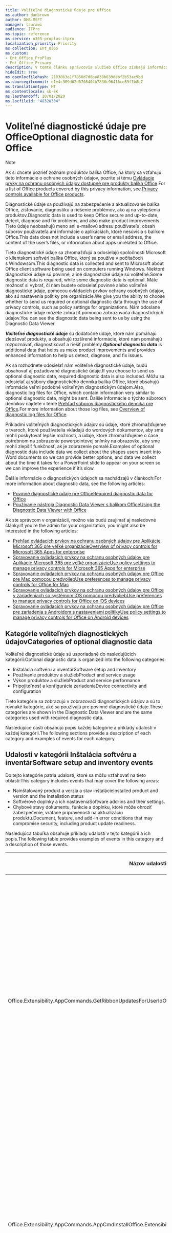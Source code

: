 ```yaml
---
title: Voliteľné diagnostické údaje pre Office
ms.author: danbrown
author: DHB-MSFT
manager: laurawi
audience: ITPro
ms.topic: reference
ms.service: o365-proplus-itpro
localization_priority: Priority
ms.collection: Ent_O365
ms.custom:
- Ent_Office_ProPlus
- Ent_Office_Privacy
description: V tomto článku správcovia služieb Office získajú informácie o voliteľných diagnostických údajoch v balíku Office vrátane niekoľkých príkladov udalostí.
hideEdit: true
ms.openlocfilehash: 2183863e1f7050d7d6ba838b639debf2b53ac9bd
ms.sourcegitcommit: e1e4c309d62d0708404b7838c96416ce89f1b8b7
ms.translationtype: HT
ms.contentlocale: sk-SK
ms.lasthandoff: 10/01/2020
ms.locfileid: "48328334"
---
```

# <a name="optional-diagnostic-data-for-office"></a><span data-ttu-id="dfb92-103">Voliteľné diagnostické údaje pre Office</span><span class="sxs-lookup"><span data-stu-id="dfb92-103">Optional diagnostic data for Office</span></span>

> [!NOTE]
> <span data-ttu-id="dfb92-104">Ak si chcete pozrieť zoznam produktov balíka Office, na ktorý sa vzťahujú tieto informácie o ochrane osobných údajov, pozrite si tému [Ovládacie prvky na ochranu osobných údajov dostupné pre produkty balíka Office](products-versions-privacy-controls.md).</span><span class="sxs-lookup"><span data-stu-id="dfb92-104">For a list of Office products covered by this privacy information, see [Privacy controls available for Office products](products-versions-privacy-controls.md).</span></span>

<span data-ttu-id="dfb92-105">Diagnostické údaje sa používajú na zabezpečenie a aktualizovanie balíka Office, zisťovanie, diagnostiku a riešenie problémov, ako aj na vylepšenia produktov.</span><span class="sxs-lookup"><span data-stu-id="dfb92-105">Diagnostic data is used to keep Office secure and up-to-date, detect, diagnose and fix problems, and also make product improvements.</span></span> <span data-ttu-id="dfb92-106">Tieto údaje neobsahujú meno ani e-mailovú adresu používateľa, obsah súborov používateľa ani informácie o aplikáciách, ktoré nesúvisia s balíkom Office.</span><span class="sxs-lookup"><span data-stu-id="dfb92-106">This data does not include a user’s name or email address, the content of the user’s files, or information about apps unrelated to Office.</span></span>

<span data-ttu-id="dfb92-107">Tieto diagnostické údaje sa zhromažďujú a odosielajú spoločnosti Microsoft o klientskom softvéri balíka Office, ktorý sa používa v počítačoch s Windowsom.</span><span class="sxs-lookup"><span data-stu-id="dfb92-107">This diagnostic data is collected and sent to Microsoft about Office client software being used on computers running Windows.</span></span> <span data-ttu-id="dfb92-108">Niektoré diagnostické údaje sú povinné, a iné diagnostické údaje sú voliteľné.</span><span class="sxs-lookup"><span data-stu-id="dfb92-108">Some diagnostic data is required, while some diagnostic data is optional.</span></span> <span data-ttu-id="dfb92-109">Máte možnosť si vybrať, či nám budete odosielať povinné alebo voliteľné diagnostické údaje, pomocou ovládacích prvkov ochrany osobných údajov, ako sú nastavenia politiky pre organizácie.</span><span class="sxs-lookup"><span data-stu-id="dfb92-109">We give you the ability to choose whether to send us required or optional diagnostic data through the use of privacy controls, such as policy settings for organizations.</span></span> <span data-ttu-id="dfb92-110">Nám odoslané diagnostické údaje môžete zobraziť pomocou zobrazovača diagnostických údajov.</span><span class="sxs-lookup"><span data-stu-id="dfb92-110">You can see the diagnostic data being sent to us by using the Diagnostic Data Viewer.</span></span>

<span data-ttu-id="dfb92-111">***Voliteľné diagnostické údaje*** sú dodatočné údaje, ktoré nám pomáhajú zlepšovať produkty, a obsahujú rozšírené informácie, ktoré nám pomáhajú rozpoznávať, diagnostikovať a riešiť problémy.</span><span class="sxs-lookup"><span data-stu-id="dfb92-111">***Optional diagnostic data*** is additional data that helps us make product improvements and provides enhanced information to help us detect, diagnose, and fix issues.</span></span>

<span data-ttu-id="dfb92-112">Ak sa rozhodnete odosielať nám voliteľné diagnostické údaje, budú obsahovať aj požadované diagnostické údaje.</span><span class="sxs-lookup"><span data-stu-id="dfb92-112">If you choose to send us optional diagnostic data, required diagnostic data is also included.</span></span> <span data-ttu-id="dfb92-113">Môžu sa odosielať aj súbory diagnostického denníka balíka Office, ktoré obsahujú informácie veľmi podobné voliteľným diagnostickým údajom.</span><span class="sxs-lookup"><span data-stu-id="dfb92-113">Also, diagnostic log files for Office, which contain information very similar to optional diagnostic data, might be sent.</span></span> <span data-ttu-id="dfb92-114">Ďalšie informácie o týchto súboroch denníkov nájdete v téme [Prehľad súborov diagnostického denníka pre Office](https://support.microsoft.com/office/fba86aac-70dc-4858-ae1f-ec2034346cdf).</span><span class="sxs-lookup"><span data-stu-id="dfb92-114">For more information about those log files, see [Overview of diagnostic log files for Office](https://support.microsoft.com/office/fba86aac-70dc-4858-ae1f-ec2034346cdf).</span></span>

<span data-ttu-id="dfb92-115">Príkladmi voliteľných diagnostických údajov sú údaje, ktoré zhromažďujeme o tvaroch, ktoré používatelia vkladajú do wordových dokumentov, aby sme mohli poskytovať lepšie možnosti, a údaje, ktoré zhromažďujeme o čase potrebnom na zobrazenie powerpointovej snímky na obrazovke, aby sme mohli zlepšiť funkčnosť, ak je zobrazenie pomalé.</span><span class="sxs-lookup"><span data-stu-id="dfb92-115">Examples of optional diagnostic data include data we collect about the shapes users insert into Word documents so we can provide better options, and data we collect about the time it takes for a PowerPoint slide to appear on your screen so we can improve the experience if it’s slow.</span></span>

<span data-ttu-id="dfb92-116">Ďalšie informácie o diagnostických údajoch sa nachádzajú v článkoch:</span><span class="sxs-lookup"><span data-stu-id="dfb92-116">For more information about diagnostic data, see the following articles:</span></span>

- [<span data-ttu-id="dfb92-117">Povinné diagnostické údaje pre Office</span><span class="sxs-lookup"><span data-stu-id="dfb92-117">Required diagnostic data for Office</span></span>](required-diagnostic-data.md)
- [<span data-ttu-id="dfb92-118">Používanie nástroja Diagnostic Data Viewer s balíkom Office</span><span class="sxs-lookup"><span data-stu-id="dfb92-118">Using the Diagnostic Data Viewer with Office</span></span>](https://support.microsoft.com/office/cf761ce9-d805-4c60-a339-4e07f3182855)

<span data-ttu-id="dfb92-119">Ak ste správcom v organizácii, možno vás budú zaujímať aj nasledovné články:</span><span class="sxs-lookup"><span data-stu-id="dfb92-119">If you’re the admin for your organization, you might also be interested in the following articles:</span></span>

- [<span data-ttu-id="dfb92-120">Prehľad ovládacích prvkov na ochranu osobných údajov pre Aplikácie Microsoft 365 pre veľké organizácie</span><span class="sxs-lookup"><span data-stu-id="dfb92-120">Overview of privacy controls for Microsoft 365 Apps for enterprise</span></span>](overview-privacy-controls.md)
- [<span data-ttu-id="dfb92-121">Spravovanie ovládacích prvkov na ochranu osobných údajov pre Aplikácie Microsoft 365 pre veľké organizácie</span><span class="sxs-lookup"><span data-stu-id="dfb92-121">Use policy settings to manage privacy controls for Microsoft 365 Apps for enterprise</span></span>](manage-privacy-controls.md)
- [<span data-ttu-id="dfb92-122">Spravovanie ovládacích prvkov na ochranu osobných údajov pre Office pre Mac pomocou predvolieb</span><span class="sxs-lookup"><span data-stu-id="dfb92-122">Use preferences to manage privacy controls for Office for Mac</span></span>](mac-privacy-preferences.md)
- [<span data-ttu-id="dfb92-123">Spravovanie ovládacích prvkov na ochranu osobných údajov pre Office v zariadeniach so systémom iOS pomocou predvolieb</span><span class="sxs-lookup"><span data-stu-id="dfb92-123">Use preferences to manage privacy controls for Office on iOS devices</span></span>](ios-privacy-preferences.md)
- [<span data-ttu-id="dfb92-124">Spravovanie ovládacích prvkov na ochranu osobných údajov pre Office pre zariadenia s Androidom s nastaveniami politiky</span><span class="sxs-lookup"><span data-stu-id="dfb92-124">Use policy settings to manage privacy controls for Office on Android devices</span></span>](android-privacy-controls.md)

## <a name="categories-of-optional-diagnostic-data"></a><span data-ttu-id="dfb92-125">Kategórie voliteľných diagnostických údajov</span><span class="sxs-lookup"><span data-stu-id="dfb92-125">Categories of optional diagnostic data</span></span>

<span data-ttu-id="dfb92-126">Voliteľné diagnostické údaje sú usporiadané do nasledujúcich kategórií:</span><span class="sxs-lookup"><span data-stu-id="dfb92-126">Optional diagnostic data is organized into the following categories:</span></span>

- <span data-ttu-id="dfb92-127">Inštalácia softvéru a inventár</span><span class="sxs-lookup"><span data-stu-id="dfb92-127">Software setup and inventory</span></span>
- <span data-ttu-id="dfb92-128">Používanie produktov a služieb</span><span class="sxs-lookup"><span data-stu-id="dfb92-128">Product and service usage</span></span>
- <span data-ttu-id="dfb92-129">Výkon produktov a služieb</span><span class="sxs-lookup"><span data-stu-id="dfb92-129">Product and service performance</span></span>
- <span data-ttu-id="dfb92-130">Pripojiteľnosť a konfigurácia zariadenia</span><span class="sxs-lookup"><span data-stu-id="dfb92-130">Device connectivity and configuration</span></span>

<span data-ttu-id="dfb92-131">Tieto kategórie sa zobrazujú v zobrazovači diagnostických údajov a sú to rovnaké kategórie, aké sa používajú pre povinné diagnostické údaje.</span><span class="sxs-lookup"><span data-stu-id="dfb92-131">These categories are shown in the Diagnostic Data Viewer and are the same categories used with required diagnostic data.</span></span>

<span data-ttu-id="dfb92-132">Nasledujúce časti obsahujú popis každej kategórie a príklady udalostí v každej kategórii.</span><span class="sxs-lookup"><span data-stu-id="dfb92-132">The following sections provide a description of each category and examples of events for each category.</span></span>

## <a name="software-setup-and-inventory-events"></a><span data-ttu-id="dfb92-133">Udalosti v kategórii Inštalácia softvéru a inventár</span><span class="sxs-lookup"><span data-stu-id="dfb92-133">Software setup and inventory events</span></span>

<span data-ttu-id="dfb92-134">Do tejto kategórie patria udalostí, ktoré sa môžu vzťahovať na tieto oblasti:</span><span class="sxs-lookup"><span data-stu-id="dfb92-134">This category includes events that may cover the following areas:</span></span>

- <span data-ttu-id="dfb92-135">Nainštalovaný produkt a verzia a stav inštalácie</span><span class="sxs-lookup"><span data-stu-id="dfb92-135">Installed product and version and the installation status</span></span>
- <span data-ttu-id="dfb92-136">Softvérové doplnky a ich nastavenia</span><span class="sxs-lookup"><span data-stu-id="dfb92-136">Software add-ins and their settings.</span></span>
- <span data-ttu-id="dfb92-137">Chybové stavy dokumentu, funkcie a doplnku, ktoré môže ohroziť zabezpečenie, vrátane pripravenosti na aktualizáciu produktu.</span><span class="sxs-lookup"><span data-stu-id="dfb92-137">Document, feature, and add-in error conditions that may compromise security, including product update readiness.</span></span>

<span data-ttu-id="dfb92-138">Nasledujúca tabuľka obsahuje príklady udalostí v tejto kategórii a ich popis.</span><span class="sxs-lookup"><span data-stu-id="dfb92-138">The following table provides examples of events in this category and a description of those events.</span></span>

| <span data-ttu-id="dfb92-139">**Názov udalosti**</span><span class="sxs-lookup"><span data-stu-id="dfb92-139">**Event name**</span></span>   | <span data-ttu-id="dfb92-140">**Popis udalosti**</span><span class="sxs-lookup"><span data-stu-id="dfb92-140">**Event description**</span></span>  |
| ---- | ---- |
| <span data-ttu-id="dfb92-141">Office.Extensibility.AppCommands.GetRibbonUpdatesForUserId</span><span class="sxs-lookup"><span data-stu-id="dfb92-141">Office.Extensibility.AppCommands.GetRibbonUpdatesForUserId</span></span> | <span data-ttu-id="dfb92-142">Táto udalosť označuje, či Word úspešne aktualizuje pás s nástrojmi používateľského rozhrania Wordu, keď používateľ zmení svoju identitu.</span><span class="sxs-lookup"><span data-stu-id="dfb92-142">This event indicates whether Word successfully updates the Ribbon in the Word User Interface when the user changes their identity.</span></span> <span data-ttu-id="dfb92-143">Pomocou tejto udalosti rozpoznávame nesprávne nastavenie a iné problémy, ktoré by mohli ovplyvniť používateľské rozhranie balíka Office.</span><span class="sxs-lookup"><span data-stu-id="dfb92-143">We use this event to detect incorrect setup and other issues that would affect the Office user interface.</span></span> |
| <span data-ttu-id="dfb92-144">Office.Extensibility.AppCommands.AppCmdInstall</span><span class="sxs-lookup"><span data-stu-id="dfb92-144">Office.Extensibility.AppCommands.AppCmdInstall</span></span>   | <span data-ttu-id="dfb92-145">Táto udalosť poskytuje informácie o doplnku balíka Office, ktorý používateľ nainštaloval, vrátane ID aplikácie, zostavy a verzie operačného systému, úspešnosti inštalácie a trvaní inštalácie.</span><span class="sxs-lookup"><span data-stu-id="dfb92-145">This event provides information about the Office add-in that the user has installed, including app ID, operating system build and version, success of installation, and duration of install.</span></span>  |

## <a name="product-and-service-usage-events"></a><span data-ttu-id="dfb92-146">Udalosti v kategórii Používanie produktov a služieb</span><span class="sxs-lookup"><span data-stu-id="dfb92-146">Product and service usage events</span></span>

<span data-ttu-id="dfb92-147">Do tejto kategórie patria udalostí, ktoré sa môžu vzťahovať na tieto oblasti:</span><span class="sxs-lookup"><span data-stu-id="dfb92-147">This category includes events that may cover the following areas:</span></span>

- <span data-ttu-id="dfb92-148">Úspešnosť fungovania aplikácie.</span><span class="sxs-lookup"><span data-stu-id="dfb92-148">Success of application functionality.</span></span> <span data-ttu-id="dfb92-149">Obmedzené na otvorenie a zatvorenie aplikácie a dokumentov, úpravu súborov a zdieľanie súborov (spoluprácu).</span><span class="sxs-lookup"><span data-stu-id="dfb92-149">Limited to opening and closing of the application and documents, file editing, and file sharing (collaboration).</span></span>
- <span data-ttu-id="dfb92-150">Určenie, či sa vyskytli konkrétne udalosti funkcie, napríklad spustenie alebo ukončenie a či je funkcia spustená.</span><span class="sxs-lookup"><span data-stu-id="dfb92-150">Determination if specific feature events have occurred, such as start or stop, and if feature is running.</span></span>
- <span data-ttu-id="dfb92-151">Funkcie zjednodušenia ovládania balíka Office</span><span class="sxs-lookup"><span data-stu-id="dfb92-151">Office accessibility features</span></span>

<span data-ttu-id="dfb92-152">Nasledujúca tabuľka obsahuje príklady udalostí v tejto kategórii a ich popis.</span><span class="sxs-lookup"><span data-stu-id="dfb92-152">The following table provides examples of events in this category and a description of those events.</span></span>

| <span data-ttu-id="dfb92-153">**Názov udalosti**</span><span class="sxs-lookup"><span data-stu-id="dfb92-153">**Event name**</span></span>   | <span data-ttu-id="dfb92-154">**Popis udalosti**</span><span class="sxs-lookup"><span data-stu-id="dfb92-154">**Event description**</span></span>  |
| ------ | ------- |
| <span data-ttu-id="dfb92-155">Office.Word.Commanding.Highlight</span><span class="sxs-lookup"><span data-stu-id="dfb92-155">Office.Word.Commanding.Highlight</span></span>  | <span data-ttu-id="dfb92-156">Táto udalosť označuje, že Word vykonal príkaz na zvýraznenie textu.</span><span class="sxs-lookup"><span data-stu-id="dfb92-156">This event indicates Word has executed the command to highlight text.</span></span> <span data-ttu-id="dfb92-157">Táto udalosť sa používa na zistenie chýb v príkaze zvýraznenia textu.</span><span class="sxs-lookup"><span data-stu-id="dfb92-157">We use this event to detect errors in the text-highlight command.</span></span>  |
| <span data-ttu-id="dfb92-158">Office.Translator.AddInLoaded</span><span class="sxs-lookup"><span data-stu-id="dfb92-158">Office.Translator.AddInLoaded</span></span>   | <span data-ttu-id="dfb92-159">Prezenčný signál na určenie, či sa funkcia prekladača spustila úspešne načítala a vykreslila.</span><span class="sxs-lookup"><span data-stu-id="dfb92-159">A heartbeat to indicate that the translator feature has been loaded and rendered successfully.</span></span>  |
| <span data-ttu-id="dfb92-160">Office.Graphics.GVizInsertShape</span><span class="sxs-lookup"><span data-stu-id="dfb92-160">Office.Graphics.GVizInsertShape</span></span> |<span data-ttu-id="dfb92-161">Sleduje používanie funkcie Vložiť tvar vo Worde a tiež nahlasuje podrobnosti o typoch vložených tvarov a o tom, z akého zdroja boli vložené.</span><span class="sxs-lookup"><span data-stu-id="dfb92-161">Tracks the usage of the Insert Shape feature in Word and also reports details of types of shapes inserted and from which source.</span></span>| 
| <span data-ttu-id="dfb92-162">Office.PowerPoint.PPT.Desktop.SummaryZoomInsertionRule</span><span class="sxs-lookup"><span data-stu-id="dfb92-162">Office.PowerPoint.PPT.Desktop.SummaryZoomInsertionRule</span></span>   | <span data-ttu-id="dfb92-163">Táto udalosť určuje, či sa v dokumente nachádzajú nejaké sekcie, keď používateľ vkladá Náhľad obsahu, a či sa používateľ rozhodne odstrániť existujúce sekcie.</span><span class="sxs-lookup"><span data-stu-id="dfb92-163">This event determines if there are any sections present in a document when the user is inserting Summary Zoom and if the user chooses to delete existing sections.</span></span> |
| <span data-ttu-id="dfb92-164">Office.Security.SecureReaderHost.ProtectedViewValidation</span><span class="sxs-lookup"><span data-stu-id="dfb92-164">Office.Security.SecureReaderHost.ProtectedViewValidation</span></span> | <span data-ttu-id="dfb92-165">Sleduje, kedy a prečo sa súbor otvoril v chránenom zobrazení.</span><span class="sxs-lookup"><span data-stu-id="dfb92-165">Tracks when and why a file is opened in Protected View.</span></span> <span data-ttu-id="dfb92-166">Používa sa na diagnostikovanie stavov, kedy by sa chránené zobrazenie nemuselo správne spustiť, aby sa zaručilo, že funkcia funguje správne.</span><span class="sxs-lookup"><span data-stu-id="dfb92-166">Used to diagnose conditions where Protected View may not be correctly triggered to ensure the feature is working properly.</span></span> |

## <a name="product-and-service-performance-events"></a><span data-ttu-id="dfb92-167">Udalosti v kategórii Výkon produktov a služieb</span><span class="sxs-lookup"><span data-stu-id="dfb92-167">Product and service performance events</span></span>

<span data-ttu-id="dfb92-168">Do tejto kategórie patria udalostí, ktoré sa môžu vzťahovať na tieto oblasti:</span><span class="sxs-lookup"><span data-stu-id="dfb92-168">This category includes events that may cover the following areas:</span></span>

- <span data-ttu-id="dfb92-169">Neočakávané ukončenia (zlyhania) aplikácie a stav aplikácie, keď sa to stane.</span><span class="sxs-lookup"><span data-stu-id="dfb92-169">Unexpected application exits (crashes) and the state of the application when that happens.</span></span>
- <span data-ttu-id="dfb92-170">Dlhý čas odozvy alebo nízky výkon v prípadoch ako spustenie aplikácie alebo otvorenie súboru.</span><span class="sxs-lookup"><span data-stu-id="dfb92-170">Poor response time or performance for scenarios such as application start up or opening a file.</span></span>
- <span data-ttu-id="dfb92-171">Chyby funkčnosti funkcie alebo používateľského rozhrania.</span><span class="sxs-lookup"><span data-stu-id="dfb92-171">Errors in functionality of a feature or user experience.</span></span>

<span data-ttu-id="dfb92-172">Nasledujúca tabuľka obsahuje príklady udalostí v tejto kategórii a ich popis.</span><span class="sxs-lookup"><span data-stu-id="dfb92-172">The following table provides examples of events in this category and a description of those events.</span></span>

| <span data-ttu-id="dfb92-173">**Názov udalosti**</span><span class="sxs-lookup"><span data-stu-id="dfb92-173">**Event name**</span></span>    | <span data-ttu-id="dfb92-174">**Popis udalosti**</span><span class="sxs-lookup"><span data-stu-id="dfb92-174">**Event description**</span></span>   |
| --------------- | -------------- |
| <span data-ttu-id="dfb92-175">Office.Word.Word.CoreSaveTime100ns</span><span class="sxs-lookup"><span data-stu-id="dfb92-175">Office.Word.Word.CoreSaveTime100ns</span></span>     | <span data-ttu-id="dfb92-176">V tejto udalosti sa zaznamenáva výkon aktivity ukladania dokumentu vo Worde.</span><span class="sxs-lookup"><span data-stu-id="dfb92-176">This event logs the performance of a document save activity by Word.</span></span> <span data-ttu-id="dfb92-177">Táto udalosť sa používa na zistenie chýb a problémov s výkonom v aktivite ukladania súboru vo Worde.</span><span class="sxs-lookup"><span data-stu-id="dfb92-177">We use this event to detect errors and performance issues in the Word save document activity.</span></span>|
| <span data-ttu-id="dfb92-178">Office.Identity.SignInForWamAccountAad</span><span class="sxs-lookup"><span data-stu-id="dfb92-178">Office.Identity.SignInForWamAccountAad</span></span>  | <span data-ttu-id="dfb92-179">Táto udalosť sa odošle, keď je používateľ prihlásený v konte služby Azure Active Directory s knižnicou Web Account Manager (WAM).</span><span class="sxs-lookup"><span data-stu-id="dfb92-179">This event is sent when a user is signed in to an Azure Active Directory account with Web Account Manager (WAM) library.</span></span> <span data-ttu-id="dfb92-180">Táto udalosť odosiela metaúdaje, ako sú napríklad názov aplikácie, verzia aplikácie chybový kód, ak aplikácia zlyhala.</span><span class="sxs-lookup"><span data-stu-id="dfb92-180">This event sends metadata such as AppName, AppVersion, and ErrorCode if the event failed.</span></span> |
| <span data-ttu-id="dfb92-181">Office.PowerPoint.PPT.Desktop.FileOpen.FirstSlideMasterThumbnailRenderTime</span><span class="sxs-lookup"><span data-stu-id="dfb92-181">Office.PowerPoint.PPT.Desktop.FileOpen.FirstSlideMasterThumbnailRenderTime</span></span> | <span data-ttu-id="dfb92-182">Táto udalosť zhromažďuje čas potrebný na vykreslenie miniatúry predlohy prvej snímky v PowerPointe.</span><span class="sxs-lookup"><span data-stu-id="dfb92-182">This event collects the length of time it takes to render the first slide master thumbnail in PowerPoint.</span></span>  |
| <span data-ttu-id="dfb92-183">Office.Extensibility.Diagnostics</span><span class="sxs-lookup"><span data-stu-id="dfb92-183">Office.Extensibility.Diagnostics</span></span>   | <span data-ttu-id="dfb92-184">Táto udalosť poskytuje všeobecné diagnostické informácie pre doplnky balíka Office, ako sú napríklad správy o zlyhaní na ladenie.</span><span class="sxs-lookup"><span data-stu-id="dfb92-184">This event provides general diagnostic information for Office add-ins, such as crash reports for debugging.</span></span>|

## <a name="device-connectivity-and-configuration-events"></a><span data-ttu-id="dfb92-185">Udalosti v kategórii Pripojiteľnosť a konfigurácia zariadenia</span><span class="sxs-lookup"><span data-stu-id="dfb92-185">Device connectivity and configuration events</span></span>

<span data-ttu-id="dfb92-186">Do tejto kategórie patria udalostí, ktoré sa môžu vzťahovať na tieto oblasti:</span><span class="sxs-lookup"><span data-stu-id="dfb92-186">This category includes events that may cover the following areas:</span></span>

- <span data-ttu-id="dfb92-187">Stav sieťového pripojenia a nastavenia zariadenia, napríklad pamäte.</span><span class="sxs-lookup"><span data-stu-id="dfb92-187">Network connection state and device settings, such as memory.</span></span>

<span data-ttu-id="dfb92-188">Nasledujúca tabuľka obsahuje príklady udalostí v tejto kategórii a ich popis.</span><span class="sxs-lookup"><span data-stu-id="dfb92-188">The following table provides examples of events in this category and a description of those events.</span></span>

| <span data-ttu-id="dfb92-189">**Názov udalosti**</span><span class="sxs-lookup"><span data-stu-id="dfb92-189">**Event name**</span></span>                    | <span data-ttu-id="dfb92-190">**Popis udalosti**</span><span class="sxs-lookup"><span data-stu-id="dfb92-190">**Event description**</span></span>                                                                                                                                                     |
| ------ | ----- |
| <span data-ttu-id="dfb92-191">Office.Graphics.ArtViewValidate</span><span class="sxs-lookup"><span data-stu-id="dfb92-191">Office.Graphics.ArtViewValidate</span></span> | <span data-ttu-id="dfb92-192">Táto udalosť zaznamenáva overenie výsledkov zobrazenia grafických prvkov, ktoré podporuje grafické používateľské rozhranie.</span><span class="sxs-lookup"><span data-stu-id="dfb92-192">This event logs validation the results of Graphics View that supports Graphics User Interface.</span></span> <span data-ttu-id="dfb92-193">Pomocou tejto udalosti zhromažďujeme údaje o používaní a chybách týkajúce sa vykresľovania grafických prvkov.</span><span class="sxs-lookup"><span data-stu-id="dfb92-193">We use the event to collect usage and error data about graphics rendering.</span></span> |
| <span data-ttu-id="dfb92-194">Office.Graphics.ARCExceptionScope</span><span class="sxs-lookup"><span data-stu-id="dfb92-194">Office.Graphics.ARCExceptionScope</span></span> | <span data-ttu-id="dfb92-195">Táto udalosť sleduje zlyhania vykresľovania pochádzajúce z nástroja vykresľovania.</span><span class="sxs-lookup"><span data-stu-id="dfb92-195">This event tracks rendering failures coming from the rendering engine.</span></span> |
| <span data-ttu-id="dfb92-196">Office.Extensibility.ODPLatency</span><span class="sxs-lookup"><span data-stu-id="dfb92-196">Office.Extensibility.ODPLatency</span></span>   | <span data-ttu-id="dfb92-197">Táto udalosť poskytuje informácie o sieťovom pripojení a rýchlosti používateľa.</span><span class="sxs-lookup"><span data-stu-id="dfb92-197">This event provides information about the user’s network connection and speed.</span></span>     |
